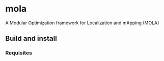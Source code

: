 # mola
A Modular Optimization framework for Localization and mApping (MOLA)

## Build and install

### Requisites
